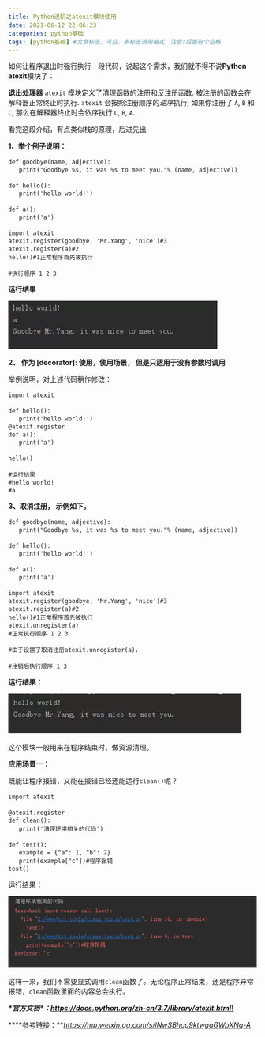 ```yaml
---
title: Python进阶之atexit模块使用
date: 2021-06-12 22:06:23
categories: python基础
tags: [python基础] #文章标签，可空，多标签请用格式，注意:后面有个空格
---
```






如何让程序退出时强行执行一段代码，说起这个需求，我们就不得不说**Python atexit**模块了：

<!--more-->



**退出处理器** `atexit` 模块定义了清理函数的注册和反注册函数. 被注册的函数会在解释器正常终止时执行. `atexit` 会按照注册顺序的*逆序*执行; 如果你注册了 `A`, `B` 和 `C`, 那么在解释器终止时会依序执行 `C`, `B`, `A`.

看完这段介绍，有点类似栈的原理，后进先出



**1、举个例子说明：**

```
def goodbye(name, adjective):
   print("Goodbye %s, it was %s to meet you."% (name, adjective))

def hello():
   print('hello world!')

def a():
   print('a')

import atexit
atexit.register(goodbye, 'Mr.Yang', 'nice')#3
atexit.register(a)#2
hello()#1正常程序首先被执行

#执行顺序 1 2 3
```

**运行结果**



![图片](.\Python进阶之atexit模块使用\1.jpg)



**2、 作为 [decorator]: 使用，使用场景， 但是只适用于没有参数时调用**

举例说明，对上述代码稍作修改：

```
import atexit

def hello():
   print('hello world!')
@atexit.register
def a():
   print('a')

hello()

#运行结果
#hello world!
#a
```

 **3、取消注册， 示例如下。** 

```
def goodbye(name, adjective):
   print("Goodbye %s, it was %s to meet you."% (name, adjective))

def hello():
   print('hello world!')

def a():
   print('a')

import atexit
atexit.register(goodbye, 'Mr.Yang', 'nice')#3
atexit.register(a)#2
hello()#1正常程序首先被执行
atexit.unregister(a)
#正常执行顺序 1 2 3

#由于设置了取消注册atexit.unregister(a)，

#注销后执行顺序 1 3
```

**运行结果：**

![图片](.\Python进阶之atexit模块使用\2.jpg)

这个模块一般用来在程序结束时，做资源清理。

**应用场景一：**

 既能让程序报错，又能在报错已经还能运行`clean()`呢？

```
import atexit

@atexit.register
def clean():
   print('清理环境相关的代码')

def test():
   example = {"a": 1, "b": 2}
   print(example["c"])#程序报错
test()
```

运行结果：

  

![图片](.\Python进阶之atexit模块使用\3.jpg)





这样一来，我们不需要显式调用`clean`函数了。无论程序正常结束，还是程序异常报错，`clean`函数里面的内容总会执行。





***\**官方文档\**：https://docs.python.org/zh-cn/3.7/library/atexit.html\*** 

****参考链接：\***https://mp.weixin.qq.com/s/lNwSBhcp9ktwgaGWpXNq-A*